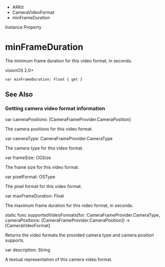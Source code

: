 

- ARKit
- CameraVideoFormat
-  minFrameDuration 

Instance Property

# minFrameDuration

The minimum frame duration for this video format, in seconds.

visionOS 2.0+

``` source
var minFrameDuration: Float { get }
```

## See Also

### Getting camera video format information

var cameraPositions: [CameraFrameProvider.CameraPosition]

The camera positions for this video format.

var cameraType: CameraFrameProvider.CameraType

The camera type for this video format.

var frameSize: CGSize

The frame size for this video format.

var pixelFormat: OSType

The pixel format for this video format.

var maxFrameDuration: Float

The maximum frame duration for this video format, in seconds.

static func supportedVideoFormats(for: CameraFrameProvider.CameraType, cameraPositions: [CameraFrameProvider.CameraPosition]) -> [CameraVideoFormat]

Returns the video formats the provided camera type and camera position supports.

var description: String

A textual representation of this camera video format.

